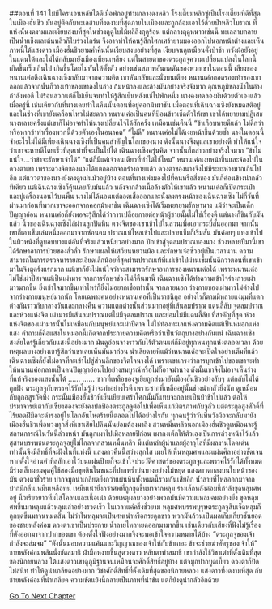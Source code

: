 ##ตอนที่ 141 ไม่มีใครนอนหลับได้ดีเมื่อพักอยู่ท่ามกลางดงหลิว
โรงเตี๊ยมหลิวซู่เป็นโรงเตี๊ยมที่ดีที่สุดในเมืองฮั่นชิว มันอยู่ติดกับทะเลสาบที่งดงามที่สุดภายในเมืองและถูกล้อมเอาไว้ด้วยป่าหลิวโบราณ ที่แห่งนั้นงดงามและเงียบสงบที่สุดในช่วงฤดูใบไม้ผลิถึงฤดูร้อน แต่กลางฤดูหนาวเช่นนี้ ทะเลสาบกลายเป็นน้ำแข็งและต้นหลิวก็ใบร่วงโกร๋น จึงอาจทำให้คนรู้สึกโศกเศร้ายามมองออกไปนอกหน้าต่างและเห็นภาพนี้ใต้แสงดาว
เมืองฮั่นชิวยามค่ำคืนนั้นเงียบสงบอย่างที่สุด เงียบจนดูเหมือนดั่งป่าช้า หวังผ้อยังอยู่ในแดนใต้และไม่ได้กลับมายังเมืองเทียนเหลียง แต่ในสายตาของตระกูลจูความเปลี่ยนแปลงในโลกนี้เกิดขึ้นเร็วเกินไป เกิดขึ้นโดยไม่ทันให้ตั้งตัว อย่างเช่นสภาพอันกดดันของพวกเขาในตอนนี้
เสียงของหนานเค่อดึงเฉินฉางเซิงกลับมาจากความคิด เขาหันกลับและนั่งบนเตียง
หนานเค่อถอดรองเท้าของเขาออกแล้วจากนั้นก็วางเท้าของเขาลงในอ่าง ก้มหน้าลงและล้างมันอย่างจริงจังมาก
อุณหภูมิของน้ำในอ่างกำลังพอดี ไม่ร้อนลวกแต่ก็ไม่เย็นจนทำให้รู้สึกเย็นหลังแช่ไปพักหนึ่ง นางคงทดลองมันด้วยตัวเองแล้วเมื่อครู่นี้ เช่นเดียวกับที่นางเคยทำในคืนนั้นตอนที่อยู่คอกม้าผาชัน
เมื่อตอนที่เฉินฉางเซิงยังหมดสติอยู่และในช่วงที่เขายังเคลื่อนไหวไม่สะดวก หนานเค่อเป็นคนที่ป้อนข้าวเช็ดตัวให้เขา
เขาได้พยายามปฏิเสธนางหลายครั้งแต่เขาก็ไม่อาจทำให้นางเปลี่ยนใจได้สักครั้ง เหมือนเช่นคืนนี้
“ข้าเกือบหายดีแล้ว ไม่ดีกว่าหรือหากข้าทำเรื่องพวกนี้ด้วยตัวเองในอนาคต”
“ไม่ดี”
หนานเค่อไม่ได้เงยหน้าขึ้นด้วยซ้ำ
นางในตอนนี้จำอะไรไม่ได้มีเพียงเฉินฉางเซิงที่เป็นคนสำคัญในโลกของนาง
ดังนั้นนางจึงดูแลเขาอย่างดี ทำให้แน่ใจว่าเขาจะหายดีโดยเร็วที่สุดเท่าที่จะเป็นไปได้
เฉินฉางเซิงครุ่นคิด จากนั้นก็กล่าวอย่างจริงใจมาก “ข้าไม่แน่ใจ...ว่าข้าจะรักษาเจ้าได้”
“แต่ก็มีแค่เจ้าคนเดียวที่ทำได้ใช่ไหม”
หนานเค่อเงยหน้าขึ้นและจ้องไปในดวงตาเขา
เพราะดวงจิตของนางได้แตกออกจากร่างกายแล้ว ดวงตาของนางจึงไม่มีระยะห่างมากเกินไปอีก แต่แววตาของนางยังคงดูหม่นมัวอยู่บ้าง
ตอนที่นางเพ่งมองไปที่คนหรือสิ่งของ มันก็ค่อนข้างน่ากลัวทีเดียว
แต่เฉินฉางเซิงก็คุ้นเคยกับมันแล้ว
หลังจากล้างเนื้อล้างตัวให้เขาแล้ว หนานเค่อก็เปิดกระเป๋าและปูเครื่องนอนไว้บนพื้น นางไม่ได้นอนแต่ถอดเสื้อออกและนั่งลงตรงหน้าของเฉินฉางเซิง
ไม่กี่วันที่ผ่านมาก่อนที่พวกเขาจะออกจากคอกม้าผาชัน เฉินฉางเซิงได้เริ่มพยายามรักษานาง
แม้ว่าจะเป็นเด็กปัญญาอ่อน หนานเค่อก็ยังพอจะรู้สึกได้ว่าการเปลือยกายต่อหน้าผู้ชายนั้นไม่ใช่เรื่องดี
แต่นางก็ชินกับมันแล้ว
นิ้วของเฉินฉางเซิงไล้ผ่านลูกปัดหิน ดวงจิตของเขาเข้าไปในสวนเพื่อเอากระบี่สั้นออกมา
จากนั้นเขาก็เอาเข็มเล่มหนึ่งออกมาจากซ่อนคม
ปราณแท้ไหลเข้าไปและปลายเข็มก็เริ่มสั่น มันค่อยๆ แทงเข้าไปในผิวหนังที่ดูบอบบางแต่อันที่จริงแล้วเหนียวอย่างมาก ปักเข้าสู่จุดลมปราณของนาง
ช่วงหลายปีมานี้เขาได้รักษาอาการป่วยของลั่วลั่ว รักษาแผลให้เสวียนหยวนผ้อ และรักษาเจ๋อซิ่วอยู่เป็นเวลานาน ความสามารถในการตรวจหารายละเอียดเล็กน้อยที่สุดผ่านปราณแท้ที่แผ่เข้าไปผ่านเข็มนั้นดีกว่าตอนที่เขาเข้ามาในจิงตูครั้งแรกมาก แต่เขาก็ยังไม่แน่ใจว่าจะสามารถรักษาอาการของหนานเค่อได้
เพราะหนานเค่อไม่ใช่เผ่าปีศาจแต่เป็นเผ่ามาร
จากการรักษาช่วงไม่กี่คืนมานี้ เฉินฉางเซิงได้ทำความเข้าใจร่างกายเผ่ามารมากขึ้น ยิ่งเข้าใจมากขึ้นเท่าไหร่ก็ยิ่งไม่อยากเชื่อเท่านั้น
จากภายนอก ร่างกายของเผ่ามารไม่ต่างไปจากร่างกายมนุษย์มากนัก โดยเฉพาะคนอย่างหนานเค่อที่เป็นราชนิกุล อย่างไรก็ตามมีหลายแง่มุมที่แตกต่างกันราวกับกลางวันและกลางคืน
ความแตกต่างนั้นส่วนมากอยู่ที่เส้นลมปราณ แดนลี้ลับ จุดลมปราณและห้วงแห่งจิต
เผ่ามารมีเส้นลมปราณแต่ไม่มีจุดลมปราณ และย่อมไม่มีแดนลี้ลับ
ที่สำคัญที่สุด ห้วงแห่งจิตของเผ่ามารนั้นไม่เหมือนกับมนุษย์และเผ่าปีศาจ ไม่ใช่ท้องทะเลแห่งความคิดแต่เป็นหมอกแห่งแสง
คำถามก็คือแสงในหมอกนี้เกิดจากประกายความคิดหรือว่าเป็นวัตถุบางอย่างกันแน่
เฉินฉางเซิงสงสัยใคร่รู้เกี่ยวกับแสงนี้อย่างมาก มันดูอ่อนจางราวกับไร้ตัวตนแต่ก็มีอยู่ทุกหนทุกแห่งตลอดเวลา ด้วยเหตุผลบางอย่างเขารู้สึกว่าเขาเคยเห็นมันมาก่อน
น่าเสียดายที่แม้ว่าหนานเค่อจะเปิดใจอย่างเต็มที่แล้วเฉินฉางเซิงก็ยังไม่อาจที่จะเข้าไปสู่ส่วนลึกของจิตใจนางได้ เพราะเขาเกรงว่าการบุกเข้าไปของเขาจะทำให้หนานเค่อกลายเป็นคนปัญญาอ่อนไปอย่างสมบูรณ์หรือไม่ก็อาจฆ่านาง ดังนั้นเขาจึงไม่อาจเห็นร่างที่แท้จริงของแสงนั้นได้
……
……
ซากที่เหลือของจูเยี่ยถูกส่งมายังเมืองฮั่นชิวอย่างลับๆ แต่กลับไม่ได้ถูกฝัง ตระกูลจูกับพรรคไร้รักไม่รู้ว่าจะทำอย่างไรดี เพราะซากที่เหลืออยู่นั้นช่างน่ากลัวยิ่งนัก ดูเหมือนกับถูกอสูรกัดทึ้ง กระนั้นเมืองฮั่นชิวที่เย็นเยียบเศร้าโศกนั้นก็แทบจะกลายเป็นป่าช้าไปแล้ว
ต่อให้ปรมาจารย์เต๋ากับเซียงอ๋องจะยังคงปกป้องตระกูลจูต่อไปเพื่อเห็นแก่มิตรภาพกับจูลั่ว แต่ตระกูลสูงศักดิ์ที่ไร้ยอดฝีมือจะดำรงอยู่ในโลกอันโหดร้ายนี้ตลอดไปได้อย่างไรกัน ทุกคนรู้ว่าวันที่หวังผ้อจะกลับมายังเมืองฮั่นชิวเพื่อทวงทุกสิ่งที่เขาเสียไปคืนนั้นย่อมต้องมาถึง
สวนหมื่นหลิวนอกเมืองฮั่นชิวดูเหมือนจะรู้สถานการณ์ในวันนี้ล่วงหน้า มันถูกเผาไปเมื่อหลายปีก่อน เผากงเต็กให้ตัวเองเป็นการล่วงหน้าไว้แล้ว
สุสานบรรพชนตระกูลจูอยู่ไม่ไกลจากสวนหมื่นหลิว มีแต่เหล่าผู้นำและผู้อาวุโสที่มีผลงานโดดเด่นเท่านั้นจึงมีสิทธิ์ที่จะฝังในที่แห่งนี้
แสงดาวคืนนี้สว่างสุกใส เผยให้เห็นหลุมศพและแผ่นศิลาอย่างชัดเจน หากตั้งใจอ่านคำที่สลักเอาไว้บนแผ่นป้ายก็จะเข้าใจประวัติศาสตร์ของตระกูลจูและพรรคไร้รักได้ทั้งหมด
มีร่างเล็กผอมคุดคู้ใช้สองมือขุดดินในขณะที่ปากพร่ำบ่นบางอย่างไม่หยุด
แสงดาวตกลงบนใบหน้าของมัน ดวงตาชั่วร้าย ปากจมูกน่าเกลียดยิ่งกว่าแผ่นหินทั้งหมดนี้รวมกันเสียอีก
น้ำลายที่ไหลออกมาจากปากมีกลิ่นเหม็นเหลือทน เหม็นเน่ายิ่งกว่าศพที่ถูกขุดขึ้นมาจากหลุม
ร่างเล็กหลังค่อมนี้กำลังขุดหลุมศพอยู่ นิ้วเรียวยาวทิ่มใส่โคลนและเนื้อเน่า ด้วยเหตุผลบางอย่างพวกมันมีความแหลมคมอย่างยิ่ง ขุดหลุมศพขึ้นมาหลุมแล้วหลุมเล่าอย่างรวดเร็ว ในเวลาแค่ครึ่งชั่วยาม หลุมศพบรรพบุรุษตระกูลจูสิบเจ็ดหลุมก็ถูกขุดขึ้นมาจนหมดสิ้น
ไม่ว่าในหลุมจะเป็นศพเน่าหรือกระดูกขาว พวกมันล้วนเป็นผลเก็บเกี่ยวชั้นยอดของชายหลังค่อม
ดวงตาเขาเป็นประกาย น้ำลายไหลหยดออกมามากขึ้น เช่นเดียวกับเสียงที่ฟังไม่รู้เรื่องที่ดังออกมาจากปากของเขา ต้องตั้งใจฟังอย่างมากจึงจะพอเข้าใจความหมายได้บ้าง
“ตระกูลจูของเจ้ากำลังจะล่มจม”
“ดังนั้นมอบความแค้นและวิญญาณของเจ้าให้กับข้าเถอะ ข้าจะช่วยฆ่าศัตรูของเจ้าให้”
ชายหลังค่อมพลันนั่งขัดสมาธิ ฝ่ามือหงายขึ้นสู่ดวงดาว หลับตาทำสมาธิ
เขากำลังใช้วิชาเต๋าที่ดั้งเดิมที่สุดของนิกายหลวง ใต้แสงดาวเขาดูภูมิฐานจนเหมือนจะศักดิ์สิทธิ์อยู่บ้าง
แต่จมูกปากบูดเบี้ยว ดวงตาก็ปิดไม่สนิท ทำให้ดูน่าเกลียดอย่างมาก
วิชาศักดิ์สิทธิ์ที่ดั้งเดิมที่สุดของนิกายหลวง แสงดาวที่งดงามที่สุด กับชายหลังค่อมที่น่าเกลียด
ความขัดแย้งนี้กลายเป็นภาพที่น่าขัน แต่ก็ยังดูน่ากลัวอีกด้วย


[Go To Next Chapter]( ./814.md)
